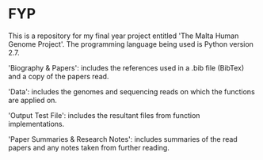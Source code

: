 # FYP
This is a repository for my final year project entitled 'The Malta Human Genome Project'.  The programming language being used is Python version 2.7.  

'Biography & Papers': includes the references used in a .bib file (BibTex) and a copy of the papers read.

'Data': includes the genomes and sequencing reads on which the functions are applied on.

'Output Test File': includes the resultant files from function implementations.

'Paper Summaries & Research Notes': includes summaries of the read papers and any notes taken from further reading.
